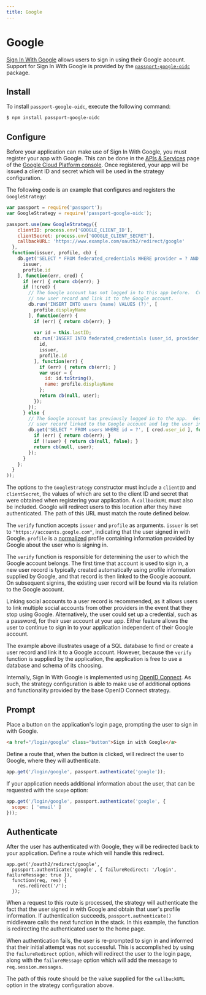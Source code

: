 ```yaml
---
title: Google
---
```


# Google

[Sign In With Google](https://developers.google.com/identity) allows users to
sign in using their Google account.  Support for Sign In With Google is
provided by the [`passport-google-oidc`](https://github.com/jaredhanson/passport-google-openidconnect)
package.

## Install

To install `passport-google-oidc`, execute the following command:

```bash
$ npm install passport-google-oidc
```

## Configure

Before your application can make use of Sign In With Google, you must register
your app with Google.  This can be done in the [APIs & Services](https://console.cloud.google.com/apis)
page of the [Google Cloud Platform console](https://console.cloud.google.com/).
Once registered, your app will be issued a client ID and secret which will be
used in the strategy configuration.

The following code is an example that configures and registers the
`GoogleStrategy`:

```javascript
var passport = require('passport');
var GoogleStrategy = require('passport-google-oidc');

passport.use(new GoogleStrategy({
    clientID: process.env['GOOGLE_CLIENT_ID'],
    clientSecret: process.env['GOOGLE_CLIENT_SECRET'],
    callbackURL: 'https://www.example.com/oauth2/redirect/google'
  },
  function(issuer, profile, cb) {
    db.get('SELECT * FROM federated_credentials WHERE provider = ? AND subject = ?', [
      issuer,
      profile.id
    ], function(err, cred) {
      if (err) { return cb(err); }
      if (!cred) {
        // The Google account has not logged in to this app before.  Create a
        // new user record and link it to the Google account.
        db.run('INSERT INTO users (name) VALUES (?)', [
          profile.displayName
        ], function(err) {
          if (err) { return cb(err); }
      
          var id = this.lastID;
          db.run('INSERT INTO federated_credentials (user_id, provider, subject) VALUES (?, ?, ?)', [
            id,
            issuer,
            profile.id
          ], function(err) {
            if (err) { return cb(err); }
            var user = {
              id: id.toString(),
              name: profile.displayName
            };
            return cb(null, user);
          });
        });
      } else {
        // The Google account has previously logged in to the app.  Get the
        // user record linked to the Google account and log the user in.
        db.get('SELECT * FROM users WHERE id = ?', [ cred.user_id ], function(err, user) {
          if (err) { return cb(err); }
          if (!user) { return cb(null, false); }
          return cb(null, user);
        });
      }
    };
  }
));
```

The options to the `GoogleStrategy` constructor must include a `clientID` and
`clientSecret`, the values of which are set to the client ID and secret that
were obtained when registering your application.  A `callbackURL` must also be
included.  Google will redirect users to this location after they have
authenticated.  The path of this URL must match the route defined below.

The `verify` function accepts `issuer` and `profile` as arguments.  `issuer` is
set to `"https://accounts.google.com"`, indicating that the user signed in with
Google.  `profile` is a [normalized](/guide/profile/) profile containing
information provided by Google about the user who is signing in.

The `verify` function is responsible for determining the user to which the
Google account belongs.  The first time that account is used to sign in, a new
user record is typically created automatically using profile information
supplied by Google, and that record is then linked to the Google account.  On
subsequent signins, the existing user record will be found via its relation to
the Google account.

Linking social accounts to a user record is recommended, as it allows users to
link multiple social accounts from other providers in the event that they stop
using Google.  Alternatively, the user could set up a credential, such as a
password, for their user account at your app.  Either feature allows the user to
continue to sign in to your application independent of their Google account.

The example above illustrates usage of a SQL database to find or create a user
record and link it to a Google account.  However, because the `verify` function
is supplied by the application, the application is free to use a database and
schema of its choosing.

Internally, Sign In With Google is implemented using [OpenID Connect](https://developers.google.com/identity/protocols/oauth2/openid-connect).
As such, the strategy configuration is able to make use of additional options
and functionality provided by the base OpenID Connect strategy.

## Prompt

Place a button on the application's login page, prompting the user to sign in
with Google.

```html
<a href="/login/google" class="button">Sign in with Google</a>
```

Define a route that, when the button is clicked, will redirect the user to
Google, where they will authenticate.

```javascript
app.get('/login/google', passport.authenticate('google'));
```

If your application needs additional information about the user, that can be
requested with the `scope` option:

```javascript
app.get('/login/google', passport.authenticate('google', {
  scope: [ 'email' ]
}));
```

## Authenticate

After the user has authenticated with Google, they will be redirected back
to your application.  Define a route which will handle this redirect.

```
app.get('/oauth2/redirect/google',
  passport.authenticate('google', { failureRedirect: '/login', failureMessage: true }),
  function(req, res) {
    res.redirect('/');
  });
```

When a request to this route is processed, the strategy will authenticate the
fact that the user signed in with Google and obtain that user's profile
information.  If authentication succeeds, `passport.authenticate()` middleware
calls the next function in the stack.  In this example, the function is
redirecting the authenticated user to the home page.

When authentication fails, the user is re-prompted to sign in and informed that
their initial attempt was not successful.  This is accomplished by using the
`failureRedirect` option, which will redirect the user to the login page, along
with the `failureMessage` option which will add the message to
`req.session.messages`.

The path of this route should be the value supplied for the `callbackURL` option
in the strategy configuration above.

